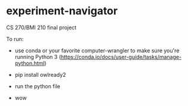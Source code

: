 # experiment-navigator
CS 270/BMI 210 final project

To run:

- use conda or your favorite computer-wrangler to make sure you're running Python 3 (https://conda.io/docs/user-guide/tasks/manage-python.html)

- pip install owlready2

- run the python file

- wow